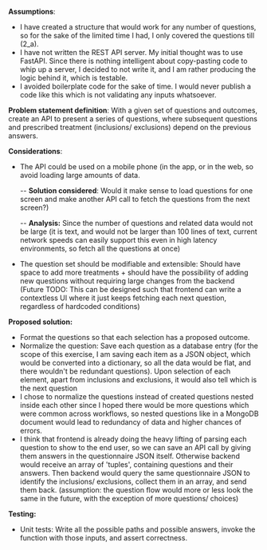 **Assumptions**:
- I have created a structure that would work for any number of questions, so for the sake of the limited time I had, I only covered the questions till (2_a).
- I have not written the REST API server. My initial thought was to use FastAPI. Since there is nothing intelligent about copy-pasting code to whip up a server, I decided to not write it, and I am rather producing the logic behind it, which is testable.
- I avoided boilerplate code for the sake of time. I would never publish a code like this which is not validating any inputs whatsoever.

**Problem statement definition**:
	With a given set of questions and outcomes, create an API to present a series of questions, where subsequent questions and prescribed treatment (inclusions/ exclusions) depend on the previous answers.

**Considerations**:
- The API could be used on a mobile phone (in the app, or in the web, so avoid loading large amounts of data. 

  -- **Solution considered**: Would it make sense to load questions for one screen and make another API call to fetch the questions from the next screen?)

  -- **Analysis:** Since the number of questions and related data would not be large (it is text, and would not be larger than 100 lines of text, current network speeds can easily support this even in high latency environments, so fetch all the questions at once)

- The question set should be modifiable and extensible: Should have space to add more treatments + should have the possibility of adding new questions without requiring large changes from the backend (Future TODO: This can be designed such that frontend can write a contextless UI where it just keeps fetching each next question, regardless of hardcoded conditions)

**Proposed solution:**
- Format the questions so that each selection has a proposed outcome.
- Normalize the question: Save each question as a database entry (for the scope of this exercise, I am saving each item as a JSON object, which would be converted into a dictionary, so all the data would be flat, and there wouldn't be redundant questions). Upon selection of each element, apart from inclusions and exclusions, it would also tell which is the next question
- I chose to normalize the questions instead of created questions nested inside each other since I hoped there would be more questions which were common across workflows, so nested questions like in a MongoDB document would lead to redundancy of data and higher chances of errors.
- I think that frontend is already doing the heavy lifting of parsing each question to show to the end user, so we can save an API call by giving them answers in the questionnaire JSON itself. Otherwise backend would receive an array of 'tuples', containing questions and their answers. Then backend would query the same questionnaire JSON to identify the inclusions/ exclusions, collect them in an array, and send them back.
(assumption: the question flow would more or less look the same in the future, with the exception of more questions/ choices)


**Testing:**
- Unit tests: Write all the possible paths and possible answers, invoke the function with those inputs, and assert correctness.
